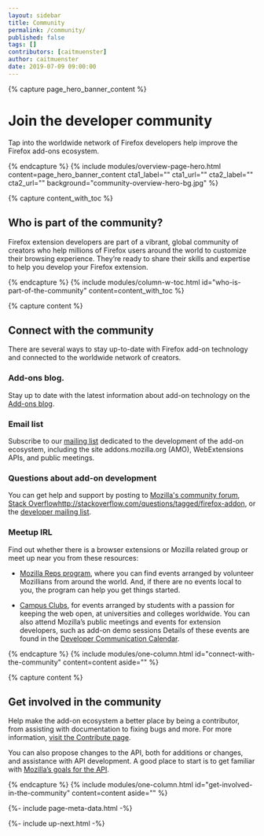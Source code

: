 ```yaml
---
layout: sidebar
title: Community
permalink: /community/
published: false
tags: []
contributors: [caitmuenster]
author: caitmuenster
date: 2019-07-09 09:00:00
---
```


<!-- Overview Page Hero Banner -->

{% capture page_hero_banner_content %}

# Join the developer community

Tap into the worldwide network of Firefox developers help improve the Firefox add-ons ecosystem.

{% endcapture %}
{% include modules/overview-page-hero.html
	content=page_hero_banner_content
	cta1_label=""
	cta1_url=""
	cta2_label=""
	cta2_url=""
	background="community-overview-hero-bg.jpg"
%}

<!-- END: Overview Page Hero Banner -->

<!-- Content with Table of Contents Module -->

{% capture content_with_toc %}

## Who is part of the community?

Firefox extension developers are part of a vibrant, global community of creators who help millions of Firefox users around the world to customize their browsing experience. They’re ready to share their skills and expertise to help you develop your Firefox extension.

{% endcapture %}
{% include modules/column-w-toc.html
	id="who-is-part-of-the-community"
	content=content_with_toc
%}

<!-- END: Content with Table of Contents -->

<!-- Single Column Body Module -->

{% capture content %}

## Connect with the community

There are several ways to stay up-to-date with Firefox add-on technology and connected to the worldwide network of creators.

### Add-ons blog.

Stay up to date with the latest information about add-on technology on the [Add-ons blog](https://blog.mozilla.org/addons).

### Email list

Subscribe to our [mailing list](https://mail.mozilla.org/listinfo/dev-addons) dedicated to the development of the add-on ecosystem, including the site addons.mozilla.org (AMO), WebExtensions APIs, and public meetings.

### Questions about add-on development

You can get help and support by posting to [Mozilla's community forum](https://discourse.mozilla.org/c/add-ons), [Stack Overflow]()http://stackoverflow.com/questions/tagged/firefox-addon, or the [developer mailing list](https://mail.mozilla.org/listinfo/dev-addons).

### Meetup IRL

Find out whether there is a browser extensions or Mozilla related group or meet up near you from these resources:

- [Mozilla Reps program](https://reps.mozilla.org/events/#/period/future/), where you can find events arranged by volunteer Mozillians from around the world. And, if there are no events local to you, the program can help you get things started.

- [Campus Clubs](https://campus.mozilla.community/), for events arranged by students with a passion for keeping the web open, at universities and colleges worldwide.
  You can also attend Mozilla’s public meetings and events for extension developers, such as add-on demo sessions Details of these events are found in the [Developer Communication Calendar](https://wiki.mozilla.org/Add-ons/developer/communication#Add-on_Developer_Communication_Calendar).

{% endcapture %}
{% include modules/one-column.html
	id="connect-with-the-community"
	content=content
	aside=""
%}

<!-- END: Single Column Body Module -->

<!-- Single Column Body Module -->

{% capture content %}

## Get involved in the community

Help make the add-on ecosystem a better place by being a contributor, from assisting with documentation to fixing bugs and more. For more information, [visit the Contribute page](https://docs.google.com/document/d/1_fRGPgjNF3jX-xEROosUx0jmu6PwCY4UNC42EOoHfKQ/edit).

You can also propose changes to the API, both for additions or changes, and assistance with API development. A good place to start is to get familiar with [Mozilla’s goals for the API](https://docs.google.com/document/d/10DoLNszOr94pKV6I1KNC7OYHdMn5TqDP7W6rBju1LEs/edit).

{% endcapture %}
{% include modules/one-column.html
	id="get-involved-in-the-community"
	content=content
	aside=""
%}

<!-- END: Single Column Body Module -->

<!-- Meta Data -->

{%- include page-meta-data.html -%}

<!-- END: Meta Data -->

<!-- Up Next -->

{%- include up-next.html -%}

<!-- END: Up Next -->
